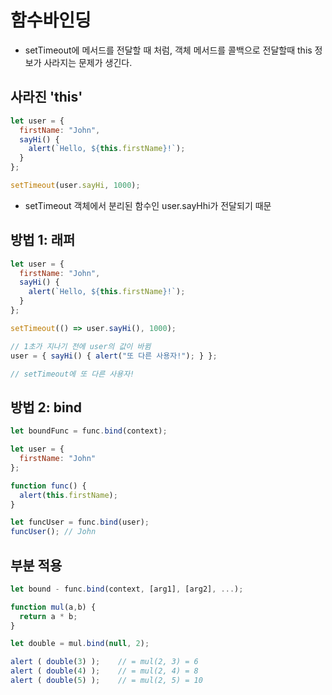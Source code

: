 # 함수바인딩
- setTimeout에 메서드를 전달할 때 처럼, 객체 메서드를 콜백으로 전달할때 this 정보가 사라지는 문제가 생긴다.

## 사라진 'this'
```javascript
let user = {
  firstName: "John",
  sayHi() {
    alert(`Hello, ${this.firstName}!`);
  }
};

setTimeout(user.sayHi, 1000);
```
- setTimeout 객체에서 분리된 함수인 user.sayHhi가 전달되기 때문

## 방법 1: 래퍼
```javascript
let user = {
  firstName: "John",
  sayHi() {
    alert(`Hello, ${this.firstName}!`);
  }
};

setTimeout(() => user.sayHi(), 1000);

// 1초가 지나기 전에 user의 값이 바뀜
user = { sayHi() { alert("또 다른 사용자!"); } };

// setTimeout에 또 다른 사용자!
```

## 방법 2: bind
```javascript
let boundFunc = func.bind(context);

let user = {
  firstName: "John"
};

function func() {
  alert(this.firstName);
}

let funcUser = func.bind(user);
funcUser(); // John
```

## 부분 적용
```javascript
let bound - func.bind(context, [arg1], [arg2], ...);

function mul(a,b) {
  return a * b;
}

let double = mul.bind(null, 2);

alert ( double(3) );    // = mul(2, 3) = 6
alert ( double(4) );    // = mul(2, 4) = 8
alert ( double(5) );    // = mul(2, 5) = 10
```
